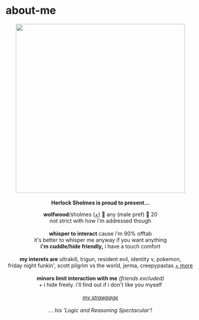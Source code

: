 # about-me
<p align="center">
  <img src="https://i.imgur.com/J89ELna.png" width="450px">
  <br><br><b>Herlock Sholmes is proud to present...</b>
  </p>
<p align="center">
  <b>wolfwood</b>/sholmes (<a href="https://en.pronouns.page/@vashwood-">+</a>) 🌙 any (male pref) 🌙 20
  <br>not strict with how i'm addressed though
  <br><br>
<b>whisper to interact</b> cause i'm 90% offtab
<br>it's better to whisper me anyway if you want anything
<br><b>i'm cuddle/hide friendly,</b> i have a touch comfort
<br><br>
<b>my interets are</b>
ultrakill, trigun, resident evil, identity v, pokemon,
<br>friday night funkin', scott pilgrim vs the world, jerma, creepypastas <a href="https://sntry.cc/picoschoolx">+ more</a>
<br><br><b>minors limit interaction with me</b> <i>(friends excluded)</i>
<br>+ i hide freely. i'll find out if i don't like you myself
<br><br><i><a href="https://mindflayer.straw.page">my strawpage</a></i>
<br>
<br><i>... his 'Logic and Reasoning Spectacular'!</i>
</p>

